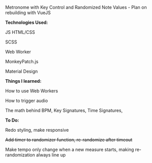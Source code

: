 
Metronome with Key Control and Randomized Note Values - Plan on rebuilding with VueJS

<strong>Technologies Used:</strong>

JS HTML/CSS

SCSS

Web Worker

MonkeyPatch.js

Material Design

<strong>Things I learned:</strong>

How to use Web Workers

How to trigger audio

The math behind BPM, Key Signatures, Time Signatures,

<strong>To Do:</strong>

Redo styling, make responsive

<s>Add timer to randomizer function, re-randomize after timeout</s>

Make tempo only change when a new measure starts, making re-randomization always line up